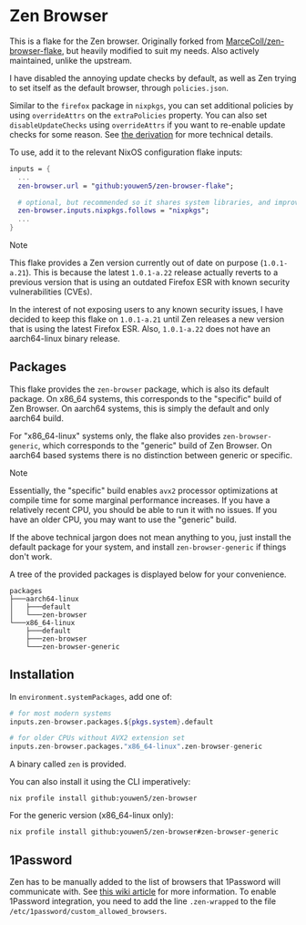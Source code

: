 # Zen Browser

This is a flake for the Zen browser. Originally forked from
[MarceColl/zen-browser-flake](https://github.com/MarceColl/zen-browser-flake),
but heavily modified to suit my needs. Also actively maintained, unlike the
upstream.

I have disabled the annoying update checks by default, as well as Zen trying
to set itself as the default browser, through `policies.json`.

Similar to the `firefox` package in `nixpkgs`, you can set additional policies
by using `overrideAttrs` on the `extraPolicies` property. You can also set
`disableUpdateChecks` using `overrideAttrs` if you want to re-enable update
checks for some reason. See [the derivation](./zen-browser.nix) for more
technical details.

To use, add it to the relevant NixOS configuration flake inputs:

```nix
inputs = {
  ...
  zen-browser.url = "github:youwen5/zen-browser-flake";

  # optional, but recommended so it shares system libraries, and improves startup time
  zen-browser.inputs.nixpkgs.follows = "nixpkgs";
  ...
}
```

> [!NOTE]
> This flake provides a Zen version currently out of date on purpose
> (`1.0.1-a.21`). This is because the latest `1.0.1-a.22` release actually
> reverts to a previous version that is using an outdated Firefox ESR with
> known security vulnerabilities (CVEs).
>
> In the interest of not exposing users to any known security issues, I have
> decided to keep this flake on `1.0.1-a.21` until Zen releases a new version
> that is using the latest Firefox ESR. Also, `1.0.1-a.22` does not have an
> aarch64-linux binary release.

## Packages

This flake provides the `zen-browser` package, which is also its default
package. On x86_64 systems, this corresponds to the "specific" build of Zen
Browser. On aarch64 systems, this is simply the default and only aarch64 build.

For "x86_64-linux" systems only, the flake also provides `zen-browser-generic`, which
corresponds to the "generic" build of Zen Browser. On aarch64 based systems
there is no distinction between generic or specific.

> [!NOTE]
> Essentially, the "specific" build enables `avx2` processor
> optimizations at compile time for some marginal performance increases. If you
> have a relatively recent CPU, you should be able to run it with no issues. If
> you have an older CPU, you may want to use the "generic" build.
>
> If the above technical jargon does not mean anything to you, just install the
> default package for your system, and install `zen-browser-generic` if things
> don't work.

A tree of the provided packages is displayed below for your convenience.

```
packages
├───aarch64-linux
│   ├───default
│   └───zen-browser
└───x86_64-linux
    ├───default
    ├───zen-browser
    └───zen-browser-generic
```

## Installation

In `environment.systemPackages`, add one of:

```nix
# for most modern systems
inputs.zen-browser.packages.${pkgs.system}.default

# for older CPUs without AVX2 extension set
inputs.zen-browser.packages."x86_64-linux".zen-browser-generic
```

A binary called `zen` is provided.

You can also install it using the CLI imperatively:

`nix profile install github:youwen5/zen-browser`

For the generic version (x86_64-linux only):

`nix profile install github:youwen5/zen-browser#zen-browser-generic`

## 1Password

Zen has to be manually added to the list of browsers that 1Password will
communicate with. See [this wiki article](https://nixos.wiki/wiki/1Password)
for more information. To enable 1Password integration, you need to add the line
`.zen-wrapped` to the file `/etc/1password/custom_allowed_browsers`.
